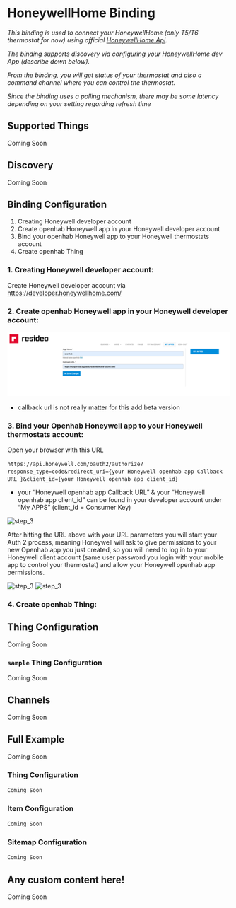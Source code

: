 # HoneywellHome Binding

_This binding is used to connect your HoneywellHome (only T5/T6 thermostat for now) using official [HoneywellHome Api](https://developer.honeywellhome.com/api-methods)._ 

_The binding supports discovery via configuring your HoneywellHome dev App (describe down below)._ 

_From the binding, you will get status of your thermostat and also a command channel where you can control the thermostat._ 

_Since the binding uses a polling mechanism, there may be some latency depending on your setting regarding refresh time_

## Supported Things
Coming Soon

## Discovery
Coming Soon

## Binding Configuration
1. Creating Honeywell developer account
2. Create openhab Honeywell app in your Honeywell developer account
3. Bind your openhab Honeywell app to your Honeywell thermostats account
4. Create openhab Thing

### 1. Creating Honeywell developer account:
Create Honeywell developer account via https://developer.honeywellhome.com/
### 2. Create openhab Honeywell app in your Honeywell developer account:
![step_2](.github/images/step_2.png?raw=true)

* callback url is not really matter for this add beta version

### 3. Bind your Openhab Honeywell app to your Honeywell thermostats account:

Open your browser with this URL

```https://api.honeywell.com/oauth2/authorize?response_type=code&redirect_uri={your Honeywell openhab app Callback URL }&client_id={your Honeywell openhab app client_id}```

* your “Honeywell openhab app Callback URL” & your “Honeywell openhab app client_id” can be found in your developer account under “My APPS” (client_id = Consumer Key)


![step_3](.github/images/step_3.png?raw=true)

After hitting the URL above with your URL parameters you will start your Auth 2 process, meaning Honeywell will ask to give permissions to your new Openhab app you just created, so you will need to log in to your Honeywell client account (same user password you login with your mobile app to control your thermostat) and allow your Honeywell openhab app permissions.

![step_3](.github/images/step_3_2.png?raw=true)
![step_3](.github/images/step_3_3.png?raw=true)


### 4. Create openhab Thing:




## Thing Configuration
Coming Soon

### `sample` Thing Configuration
Coming Soon

## Channels
Coming Soon

## Full Example
Coming Soon
### Thing Configuration

```java
Coming Soon
```
### Item Configuration

```java
Coming Soon
```

### Sitemap Configuration

```perl
Coming Soon
```

## Any custom content here!

Coming Soon
